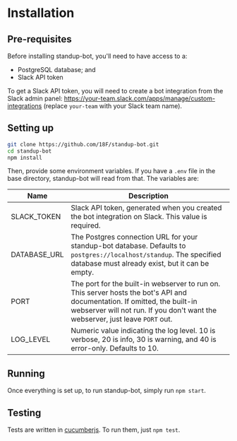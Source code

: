 # Installation

## Pre-requisites

Before installing standup-bot, you'll need to have access to a:

- PostgreSQL database; and
- Slack API token

To get a Slack API token, you will need to create a bot integration from the Slack admin panel: <https://your-team.slack.com/apps/manage/custom-integrations> (replace `your-team` with your Slack team name).

## Setting up

```bash
git clone https://github.com/18F/standup-bot.git
cd standup-bot
npm install
```

Then, provide some environment variables.  If you have a `.env` file in the base directory, standup-bot will read from that.  The variables are:

Name         | Description
------------ | -------------------------------------------------------------------------------------------------------------------------------------------------------------------------------------------------------------
SLACK_TOKEN  | Slack API token, generated when you created the bot integration on Slack.  This value is required.
DATABASE_URL | The Postgres connection URL for your standup-bot database.  Defaults to `postgres://localhost/standup`.  The specified database must already exist, but it can be empty.
PORT         | The port for the built-in webserver to run on.  This server hosts the bot's API and documentation.  If omitted, the built-in webserver will not run.  If you don't want the webserver, just leave `PORT` out.
LOG_LEVEL    | Numeric value indicating the log level.  10 is verbose, 20 is info, 30 is warning, and 40 is error-only.  Defaults to 10.

## Running

Once everything is set up, to run standup-bot, simply run `npm start`.

## Testing

Tests are written in [cucumberjs](https://github.com/cucumber/cucumber-js).  To run them, just `npm test`.
